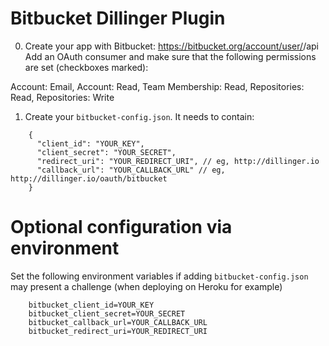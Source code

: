 Bitbucket Dillinger Plugin
==

0. Create your app with Bitbucket:  https://bitbucket.org/account/user/<username>/api
  Add an OAuth consumer and make sure that the following permissions are set (checkboxes marked):
  
  Account: Email,
  Account: Read, 
  Team Membership: Read,
  Repositories: Read,
  Repositories: Write

1. Create your `bitbucket-config.json`.  It needs to contain:
```
    {
      "client_id": "YOUR_KEY",
      "client_secret": "YOUR_SECRET",
      "redirect_uri": "YOUR_REDIRECT_URI", // eg, http://dillinger.io
      "callback_url": "YOUR_CALLBACK_URL" // eg, http://dillinger.io/oauth/bitbucket
    }
```

Optional configuration via environment
==

Set the following environment variables if adding `bitbucket-config.json` may present a challenge (when deploying on Heroku for example)
```
    bitbucket_client_id=YOUR_KEY
    bitbucket_client_secret=YOUR_SECRET
    bitbucket_callback_url=YOUR_CALLBACK_URL
    bitbucket_redirect_uri=YOUR_REDIRECT_URI
```

